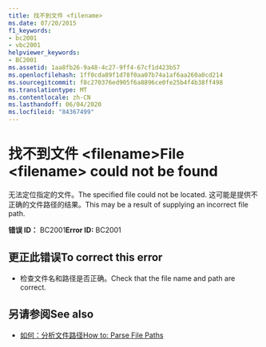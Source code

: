 ```yaml
---
title: 找不到文件 <filename>
ms.date: 07/20/2015
f1_keywords:
- bc2001
- vbc2001
helpviewer_keywords:
- BC2001
ms.assetid: 1aa8fb26-9a48-4c27-9ff4-67cf1d423b57
ms.openlocfilehash: 1ff0cda89f1d78f0aa07b74a1af6aa260a0cd214
ms.sourcegitcommit: f8c270376ed905f6a8896ce0fe25b4f4b38ff498
ms.translationtype: MT
ms.contentlocale: zh-CN
ms.lasthandoff: 06/04/2020
ms.locfileid: "84367499"
---
```

# <a name="file-filename-could-not-be-found"></a><span data-ttu-id="eede1-102">找不到文件 \<filename></span><span class="sxs-lookup"><span data-stu-id="eede1-102">File \<filename> could not be found</span></span>
<span data-ttu-id="eede1-103">无法定位指定的文件。</span><span class="sxs-lookup"><span data-stu-id="eede1-103">The specified file could not be located.</span></span> <span data-ttu-id="eede1-104">这可能是提供不正确的文件路径的结果。</span><span class="sxs-lookup"><span data-stu-id="eede1-104">This may be a result of supplying an incorrect file path.</span></span>  
  
 <span data-ttu-id="eede1-105">**错误 ID：** BC2001</span><span class="sxs-lookup"><span data-stu-id="eede1-105">**Error ID:** BC2001</span></span>  
  
## <a name="to-correct-this-error"></a><span data-ttu-id="eede1-106">更正此错误</span><span class="sxs-lookup"><span data-stu-id="eede1-106">To correct this error</span></span>  
  
- <span data-ttu-id="eede1-107">检查文件名和路径是否正确。</span><span class="sxs-lookup"><span data-stu-id="eede1-107">Check that the file name and path are correct.</span></span>  
  
## <a name="see-also"></a><span data-ttu-id="eede1-108">另请参阅</span><span class="sxs-lookup"><span data-stu-id="eede1-108">See also</span></span>

- [<span data-ttu-id="eede1-109">如何：分析文件路径</span><span class="sxs-lookup"><span data-stu-id="eede1-109">How to: Parse File Paths</span></span>](../developing-apps/programming/drives-directories-files/how-to-parse-file-paths.md)
